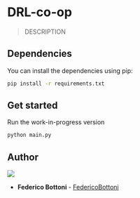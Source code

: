 # DRL-co-op

> DESCRIPTION

## Dependencies

You can install the dependencies using pip:

```bash
pip install -r requirements.txt
```

## Get started

Run the work-in-progress version

```bash
python main.py
```

## Author
<a href="https://github.com/FedericoBottoni/DRL-co-op/graphs/contributors">
  <img src="https://contributors-img.web.app/image?repo=FedericoBottoni/DRL-co-op" />
</a>

* **Federico Bottoni** - [FedericoBottoni](https://github.com/federicobottoni)